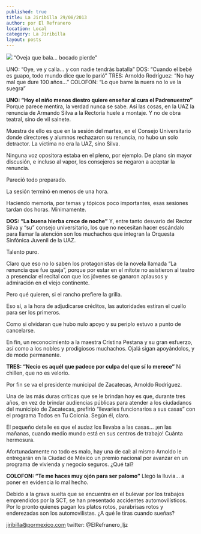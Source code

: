 ```yaml
---
published: true
title: La Jiribilla 29/08/2013
author: por El Refranero
location: Local
category: La Jiribilla
layout: posts
---
```


![](http://i.imgur.com/TPfuaP0m.jpg)
“Oveja que bala… bocado pierde”

UNO: “Oye, ve y calla… y con nadie tendrás batalla” 
DOS: “Cuando el bebé es guapo, todo mundo dice que lo parió” 
TRES: Arnoldo Rodríguez: “No hay mal que dure 100 años…”
COLOFON: “Lo que barre la nuera no lo ve la suegra”

**UNO: “Hoy el niño menos diestro quiere enseñar al cura el Padrenuestro”**
Porque parece mentira, la verdad nunca se sabe.
Así las cosas, en la UAZ la renuncia de Armando Silva a la Rectoría huele a montaje.
Y no de obra teatral, sino de vil sainete.

Muestra de ello es que en la sesión del martes, en el Consejo Universitario donde directores y alumnos rechazaron su renuncia, no hubo un solo detractor.
La víctima no era la UAZ, sino Silva.

Ninguna voz opositora estaba en el pleno, por ejemplo.
De plano sin mayor discusión, e incluso al vapor, los consejeros se negaron a aceptar la renuncia.

Pareció todo preparado.

La sesión terminó en menos de una hora.

Haciendo memoria, por temas y tópicos poco importantes, esas sesiones tardan dos horas.
Mínimamente.

**DOS: “La buena hierba crece de noche”**
Y, entre tanto desvarío del Rector Silva y “su” consejo universitario, los que no necesitan hacer escándalo para llamar la atención son los muchachos que integran la Orquesta Sinfónica Juvenil de la UAZ.

Talento puro.

Claro que eso no lo saben los protagonistas de la novela llamada “La renuncia que fue queja”, porque por estar en el mitote no asistieron al teatro a presenciar el recital con que los jóvenes se ganaron aplausos y admiración en el viejo continente.

Pero qué quieren, si el rancho prefiere la grilla.

Eso sí, a la hora de adjudicarse créditos, las autoridades estiran el cuello para ser los primeros.

Como si olvidaran que hubo nulo apoyo y su periplo estuvo a punto de cancelarse.

En fin, un reconocimiento a la maestra Cristina Pestana y su gran esfuerzo, así como a los nobles y prodigiosos muchachos.
Ojalá sigan apoyándolos, y de modo permanente.

**TRES: “Necio es aquél que padece por culpa del que sí lo merece”**
Ni chillen, que no es velorio.

Por fin se va el presidente municipal de Zacatecas, Arnoldo Rodríguez.

Una de las más duras críticas que se le brindan hoy es que, durante tres años, en vez de brindar audiencias públicas para atender a los ciudadanos del municipio de Zacatecas, prefirió “llevarles funcionarios a sus casas” con el programa Todos en Tu Colonia.
Según él, claro.

El pequeño detalle es que el audaz los llevaba a las casas… ¡en las mañanas, cuando medio mundo está en sus centros de trabajo!
Cuánta hermosura.

Afortunadamente no todo es malo, hay una de cal: al mismo Arnoldo le entregarán en la Ciudad de México un premio nacional por avanzar en un programa de vivienda y negocio seguros. 
¿Qué tal? 


**COLOFON: “Te me haces muy ojón para ser palomo”**
Llegó la lluvia… a poner en evidencia lo mal hecho.

Debido a la grava suelta que se encuentra en el bulevar por los trabajos emprendidos por la SCT, se han presentado accidentes automovilísticos.
Por lo pronto quienes pagan los platos rotos, parabrisas rotos y enderezadas son los automovilistas.
¿A qué le tiras cuando sueñas?

jiribilla@pormexico.com
twitter: @ElRefranero_ljz
